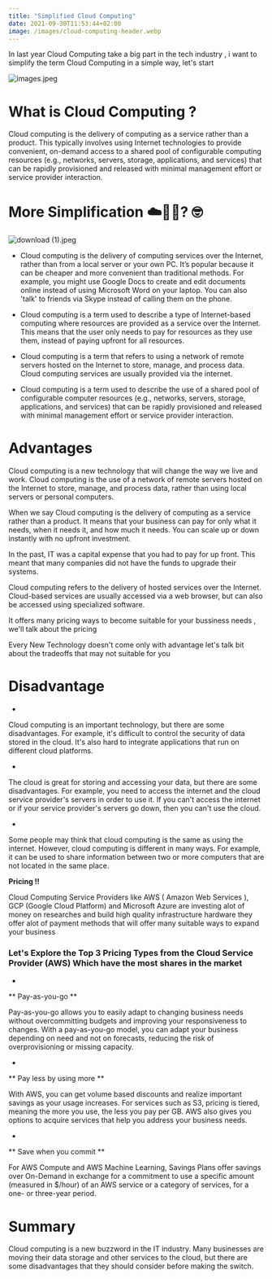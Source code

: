 ```yaml
---
title: "Simplified Cloud Computing"
date: 2021-09-30T11:53:44+02:00
image: /images/cloud-computing-header.webp
---
```



In last year Cloud Computing take a big part in the tech industry , i want to simplify the term Cloud Computing in a simple way, let's start 



![images.jpeg](https://cdn.hashnode.com/res/hashnode/image/upload/v1632950686790/AS_gIMibX.jpeg)

# What is Cloud Computing ? 

Cloud computing is the delivery of computing as a service rather than a product. This typically involves using Internet technologies to provide convenient, on-demand access to a shared pool of configurable computing resources (e.g., networks, servers, storage, applications, and services) that can be rapidly provisioned and released with minimal management effort or service provider interaction.

# More Simplification ☁️👨‍💻? 🤓 
![download (1).jpeg](https://cdn.hashnode.com/res/hashnode/image/upload/v1632950907372/vRUfthyS5.jpeg)


- Cloud computing is the delivery of computing services over the Internet, rather than from a local server or your own PC. It’s popular because it can be cheaper and more convenient than traditional methods. For example, you might use Google Docs to create and edit documents online instead of using Microsoft Word on your laptop. You can also 'talk' to friends via Skype instead of calling them on the phone.

- Cloud computing is a term used to describe a type of Internet-based computing where resources are provided as a service over the Internet. This means that the user only needs to pay for resources as they use them, instead of paying upfront for all resources.

- Cloud computing is a term that refers to using a network of remote servers hosted on the Internet to store, manage, and process data. Cloud computing services are usually provided via the internet.

- Cloud computing is a term used to describe the use of a shared pool of configurable computer resources (e.g., networks, servers, storage, applications, and services) that can be rapidly provisioned and released with minimal management effort or service provider interaction.


# Advantages 


Cloud computing is a new technology that will change the way we live and work. Cloud computing is the use of a network of remote servers hosted on the Internet to store, manage, and process data, rather than using local servers or personal computers.


> 
When we say Cloud computing is the delivery of computing as a service rather than a product. 
It means that your business can pay for only what it needs, when it needs it, and how much it needs. You can scale up or down instantly with no upfront investment.

In the past, IT was a capital expense that you had to pay for up front. This meant that many companies did not have the funds to upgrade their systems.

Cloud computing refers to the delivery of hosted services over the Internet. Cloud-based services are usually accessed via a web browser, but can also be accessed using specialized software.

It offers many pricing ways to become suitable for your bussiness needs , we'll talk about the pricing 

> 
Every New Technology doesn't come only with advantage let's talk bit about the tradeoffs that may not suitable for you


# Disadvantage 


- 
Cloud computing is an important technology, but there are some disadvantages. For example, it's difficult to control the security of data stored in the cloud. It's also hard to integrate applications that run on different cloud platforms.


- 
The cloud is great for storing and accessing your data, but there are some disadvantages. For example, you need to access the internet and the cloud service provider's servers in order to use it. If you can't access the internet or if your service provider's servers go down, then you can't use the cloud.


- 
Some people may think that cloud computing is the same as using the internet. However, cloud computing is different in many ways. For example, it can be used to share information between two or more computers that are not located in the same place.

**Pricing !!**



> 
Cloud Computing Service Providers like AWS ( Amazon Web Services ), GCP (Google Cloud Platform) and Microsoft Azure are investing alot of money on researches and build high quality infrastructure hardware they offer alot of payment methods that will offer many suitable ways to expand your business 

### Let's Explore the Top 3 Pricing Types from the Cloud Service Provider (AWS) Which have the most shares in the market 


- 
** Pay-as-you-go **

Pay-as-you-go allows you to easily adapt to changing business needs without overcommitting budgets and improving your responsiveness to changes. With a pay-as-you-go model, you can adapt your business depending on need and not on forecasts, reducing the risk of overprovisioning or missing capacity.

- 
** Pay less by using more **

With AWS, you can get volume based discounts and realize important savings as your usage increases. For services such as S3, pricing is tiered, meaning the more you use, the less you pay per GB. AWS also gives you options to acquire services that help you address your business needs.


- 
** Save when you commit **

For AWS Compute and AWS Machine Learning, Savings Plans offer savings over On-Demand in exchange for a commitment to use a specific amount (measured in $/hour) of an AWS service or a category of services, for a one- or three-year period.



# Summary 

Cloud computing is a new buzzword in the IT industry. Many businesses are moving their data storage and other services to the cloud, but there are some disadvantages that they should consider before making the switch.
 



